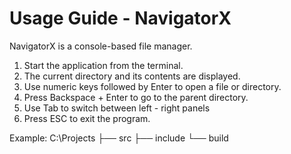 # Usage Guide - NavigatorX

NavigatorX is a console-based file manager.

1. Start the application from the terminal.
2. The current directory and its contents are displayed.
3. Use numeric keys followed by Enter to open a file or directory.
4. Press Backspace + Enter to go to the parent directory.
5. Use Tab to switch between left - right panels
6. Press ESC to exit the program.

Example:
C:\Projects
├── src
├── include
└── build
